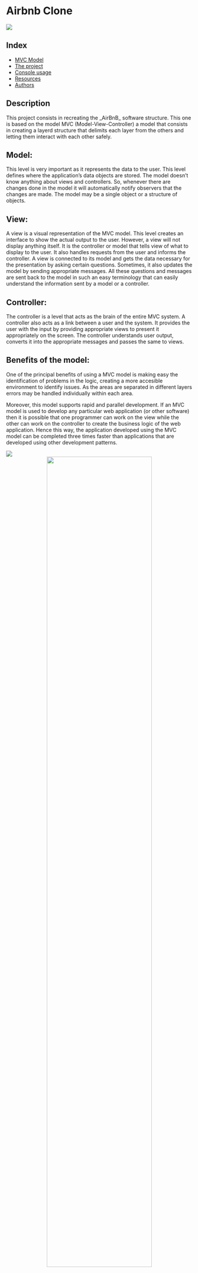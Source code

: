 # Airbnb Clone

<img src="https://i.imgur.com/6JaLQ4z.png" align="center"/>

## Index

- [MVC Model](#model) 
- [The project](#project)
- [Console usage](#console)
- [Resources](#Resources)
- [Authors](#Authors())

## Description
<a name="model"/>
This project consists in recreating the _AirBnB_ software structure. This one is based on the model MVC (Model-View-Controller) a model that consists in creating a layerd structure that delimits each layer from the others and letting them interact with each other safely.

## Model:
This level is very important as it represents the data to the user. This level defines where the application’s data objects are stored. The model doesn’t know anything about views and controllers. So, whenever there are changes done in the model it will automatically notify observers that the changes are made. The model may be a single object or a structure of objects.

## View:
A view is a visual representation of the MVC model. This level creates an interface to show the actual output to the user. However, a view will not display anything itself. It is the controller or model that tells view of what to display to the user. It also handles requests from the user and informs the controller. A view is connected to its model and gets the data necessary for the presentation by asking certain questions. Sometimes, it also updates the model by sending appropriate messages. All these questions and messages are sent back to the model in such an easy terminology that can easily understand the information sent by a model or a controller.

## Controller:
The controller is a level that acts as the brain of the entire MVC system. A controller also acts as a link between a user and the system. It provides the user with the input by providing appropriate views to present it appropriately on the screen. The controller understands user output, converts it into the appropriate messages and passes the same to views.

## Benefits of the model:

One of the principal benefits of using a MVC model is making easy the identification of problems in the logic, creating a more accesible environment to identify issues. As the areas are separated in different layers errors may be handled individually within each area.

Moreover, this model supports rapid and parallel development. If an MVC model is used to develop any particular web application (or other software) then it is possible that one programmer can work on the view while the other can work on the controller to create the business logic of the web application. Hence this way, the application developed using the MVC model can be completed three times faster than applications that are developed using other development patterns.

<img src="https://i.imgur.com/v3qA2ih.jpeg" align="center"/>

<center><img src="https://i.imgur.com/v3qA2ih.jpeg" width="75%" height="75%" align="center"/><center/>


## The scope of this project
<a name="project"/>
For this project the goal was recreating the model described before but using simpler methods for each layer. The beginning of an approach on how the _AirBnB_ software works behind the scenes. The hole project was written in python. The model layer was all the logic implemented in the models folder. Creating the BaseModel class and all the classes that inherit this model, such as User, Amenity, City, Place, etc. The persistence of the data was handled by the FileStorage system, making able to save the information created in JSON files when the program was running. The controller layer was the console, for witch was used the cmd module provided by python. In this early state of the project the view was considered by the console itself, the interface created for the user will be considered in future iterations.


## The console, how to use it?
<a name="console"/>

For running the console make sure that execution permissions are enabled. After that execute the file.
The (hbnb) prompt will be displayed. In the example below is shown how can be runned some commands. 

<img src="https://hippieboton.xyz/Console_AirBnB.gif" align="center"/>

- `help` command will give the available commands. Running `help` followed by the name of a command will display a simple description of the command.

- `create` command will create an instance of the class indicated after the command. Returns the ID of the instance created. Example: 
```console
(hbnb) create User 
```

- `update` command updates an attribute of an instance. If an attribute doesn't exist will create a new one. Example:
```console
(hbnb) update User cb11001d-1430-481d-a67f-01055350fc59 name "Pichu"
```

- `show` command will display the string representation of instance of the class indicated by its ID number. Example:
```console
(hbnb) update User cb11001d-1430-481d-a67f-01055350fc59
```

- `destroy` command will delete an instance based on the class name and id. Example:
```console
(hbnb) destroy User cb11001d-1430-481d-a67f-01055350fc59
```

- `all` command will display a string representation of all instances based or not on the class name (Class name is optional). Example:
```console
(hbnb) all
```

- `EOF` and `quit` command will exit the console

## Resources
<a name="Resources"/>

-   [cmd module](https://intranet.hbtn.io/rltoken/Fx9HXIjmGzbmET4ylYg2Rw "cmd module")
-   [uuid module](https://intranet.hbtn.io/rltoken/eaQ6aELbdqb0WmPddhD00g "uuid module")
-   [datetime](https://intranet.hbtn.io/rltoken/_ySDcgtfrwLkTyQzYHTH0Q "datetime")
-   [unittest module](https://intranet.hbtn.io/rltoken/QX7d4D__xhOJIGIWZBp39g "unittest module")
-   [args/kwargs](https://intranet.hbtn.io/rltoken/jQd3P_uSO0FeU6jlN-z5mg "args/kwargs")
-   [Python test cheatsheet](https://intranet.hbtn.io/rltoken/WPlydsqB0PG0uVcixemv9A "Python test cheatsheet")

## Authors
<a name="Authors"/>

- [Raimundo Gallino](https://github.com/RaimundoGallino)
- [Diego Varela](https://github.com/dieg0varela)
